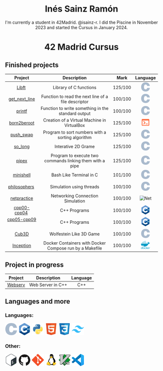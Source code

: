 <h1 align="center">Inés Sainz Ramón</h1>
<p align="center">I'm currently a student in 42Madrid. @isainz-r. I did the Piscine in November 2023 and started the Cursus in January 2024.</p>

<h1 align="center">42 Madrid Cursus</h1>

<h2 align="left">Finished projects</h2>

|                           Project                            |                        Description                       |  Mark   |                                                               Language                                                                 |
| :----------------------------------------------------------: | :------------------------------------------------------: | :-----: | :------------------------------------------------------------------------------------------------------------------------------------: |
| [Libft](https://github.com/ines-sainz/Libft)                 | Library of C functions                                   | 125/100 | <img src="https://github.com/devicons/devicon/blob/v2.16.0/icons/c/c-original.svg" width="30" height="30" alt="C">                     |
| [get_next_line](https://github.com/ines-sainz/Get_Next_Line) | Function to read the next line of a file descriptor      | 100/100 | <img src="https://github.com/devicons/devicon/blob/v2.16.0/icons/c/c-original.svg" width="30" height="30" alt="C">                     |
| [printf](https://github.com/ines-sainz/Printf)               | Function to write something in the standard output       | 100/100 | <img src="https://github.com/devicons/devicon/blob/v2.16.0/icons/c/c-original.svg" width="30" height="30" alt="C">                     |
| [born2beroot](https://github.com/ines-sainz/Born_2_Be_Root)  | Creation of a Virtual Machine in VirtualBox              | 125/100 | <img src="https://github.com/PKief/vscode-material-icon-theme/blob/main/icons/console.svg" width="30" height="30">                     |
| [push_swap](https://github.com/ines-sainz/Push_Swap)         | Program to sort numbers with a sorting algorithm         | 125/100 | <img src="https://github.com/devicons/devicon/blob/v2.16.0/icons/c/c-original.svg" width="30" height="30" alt="C">                     |
| [so_long](https://github.com/ines-sainz/So_Long)             | Interative 2D Grame                                      | 125/100 | <img src="https://github.com/devicons/devicon/blob/v2.16.0/icons/c/c-original.svg" width="30" height="30" alt="C">                     |
| [pipex](https://github.com/ines-sainz/Pipex)                 | Program to execute two commands linking them with a pipe | 125/100 | <img src="https://github.com/devicons/devicon/blob/v2.16.0/icons/c/c-original.svg" width="30" height="30" alt="C">                     |
| [minishell](https://github.com/ines-sainz/Minishell)         | Bash Like Terminal in C                                  | 101/100 | <img src="https://github.com/devicons/devicon/blob/v2.16.0/icons/c/c-original.svg" width="30" height="30" alt="C">                     |
| [philosophers](https://github.com/ines-sainz/Philosophers)   | Simulation using threads                                 | 100/100 | <img src="https://github.com/devicons/devicon/blob/v2.16.0/icons/c/c-original.svg" width="30" height="30" alt="C">                     |
| [netpractice](https://github.com/ines-sainz/Netpractice)     | Networking Connection Simulation                         | 100/100 | <img src="https://github.com/user-attachments/assets/86728b5a-25cb-4157-bf90-735748ec2906" width="30" height="30" alt="Net">           |
| [cpp00-cpp04](https://github.com/ines-sainz/cpp_00_to_04)    | C++ Programs                                             | 100/100 | <img src="https://github.com/devicons/devicon/blob/v2.16.0/icons/cplusplus/cplusplus-original.svg" width="30" height="30" alt="C++">   |
| [cpp05-cpp09](https://github.com/ines-sainz/cpp_05_to_09)    | C++ Programs                                             | 100/100 | <img src="https://github.com/devicons/devicon/blob/v2.16.0/icons/cplusplus/cplusplus-original.svg" width="30" height="30" alt="C++">   |
| [Cub3D](#)                                                   | Wolfestein Like 3D Game                                  | 100/100 | <img src="https://github.com/devicons/devicon/blob/v2.16.0/icons/c/c-original.svg" width="30" height="30" alt="C">                     |
| [Inception](https://github.com/ines-sainz/Inception)         | Docker Containers with Docker Compose run by a Makefile  | 100/100 | <img src="https://github.com/devicons/devicon/blob/master/icons/docker/docker-plain-wordmark.svg" width="30" height="30" alt="Docker"> |

<h2 align="left">Project in progress</h2>

|    Project   |    Description    |   Language   |
| :----------: | :---------------: | :----------: |
| [Webserv](#) | Web Server in C++ | C++          |


<h2 align="left">Languages and more</h2>

<div align="left">
  <h3 align="left">Languages:</h3>
  <img src="https://github.com/devicons/devicon/blob/v2.16.0/icons/c/c-original.svg" width="40" height="40" alt="C"/>
  <img src="https://github.com/devicons/devicon/blob/v2.16.0/icons/cplusplus/cplusplus-original.svg" width="40" height="40" alt="C++"/>
  <img src="https://github.com/devicons/devicon/blob/v2.16.0/icons/python/python-original.svg" width="40" height="40" alt="Python"/>
  <img src="https://github.com/devicons/devicon/blob/v2.16.0/icons/html5/html5-original.svg" width="40" height="40" alt="HTML5"/>
  <img src="https://github.com/devicons/devicon/blob/v2.16.0/icons/css3/css3-original.svg" width="40" height="40" alt="CSS3"/>
  <img src="https://github.com/devicons/devicon/blob/v2.16.0/icons/tailwindcss/tailwindcss-original.svg" width="40" height="40" alt="Tailwindcss"/>

  <h3 align="left">Other:</h3>
  <img src="https://github.com/devicons/devicon/blob/v2.16.0/icons/bash/bash-original.svg" width="40" height="40" alt="Bash"/>
  <img src="https://github.com/devicons/devicon/blob/v2.16.0/icons/github/github-original.svg" width="40" height="40" alt="Github"/>
  <img src="https://github.com/devicons/devicon/blob/v2.16.0/icons/git/git-original.svg" width="40" height="40" alt="Git"/>
  <img src="https://github.com/devicons/devicon/blob/v2.16.0/icons/linux/linux-original.svg" width="40" height="40" alt="Linux"/>
  <img src="https://github.com/devicons/devicon/blob/v2.16.0/icons/vim/vim-original.svg" width="40" height="40" alt="Vim"/>
  <img src="https://github.com/devicons/devicon/blob/v2.16.0/icons/vscode/vscode-original.svg" width="40" height="40" alt="VSCode"/>
</div>
